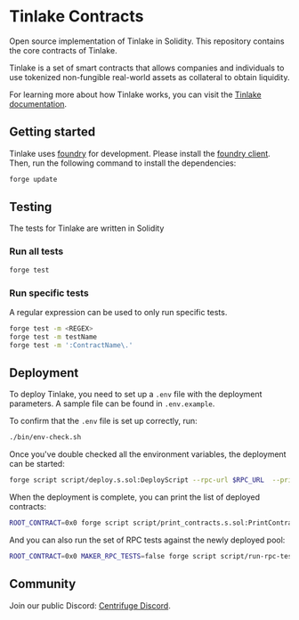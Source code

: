 # Tinlake Contracts

Open source implementation of Tinlake in Solidity. This repository contains the core contracts of Tinlake.

Tinlake is a set of smart contracts that allows companies and individuals to use tokenized non-fungible real-world assets as collateral to obtain liquidity.

For learning more about how Tinlake works, you can visit the [Tinlake documentation](https://developer.centrifuge.io/tinlake/overview/introduction/).

## Getting started

Tinlake uses [foundry](https://github.com/foundry-rs/foundry) for development. Please install the [foundry client](https://getfoundry.sh/). Then, run the following command to install the dependencies:

```bash
forge update
```

## Testing

The tests for Tinlake are written in Solidity

### Run all tests

```bash
forge test
```

### Run specific tests

A regular expression can be used to only run specific tests.

```bash
forge test -m <REGEX>
forge test -m testName
forge test -m ':ContractName\.'
```

## Deployment

To deploy Tinlake, you need to set up a `.env` file with the deployment parameters. A sample file can be found in `.env.example`.

To confirm that the `.env` file is set up correctly, run:
```bash
./bin/env-check.sh
```

Once you've double checked all the environment variables, the deployment can be started:
```bash
forge script script/deploy.s.sol:DeployScript --rpc-url $RPC_URL  --private-key $PRIVATE_KEY --broadcast --verify --etherscan-api-key $ETHERSCAN_KEY -vvvv
```

When the deployment is complete, you can print the list of deployed contracts:
```bash
ROOT_CONTRACT=0x0 forge script script/print_contracts.s.sol:PrintContractsScript --rpc-url $RPC_URL -vvvv
```

And you can also run the set of RPC tests against the newly deployed pool:
```bash
ROOT_CONTRACT=0x0 MAKER_RPC_TESTS=false forge script script/run-rpc-tests.s.sol:RunRPCTests --rpc-url $RPC_URL
```

## Community

Join our public Discord: [Centrifuge Discord](https://centrifuge.io/discord/).
